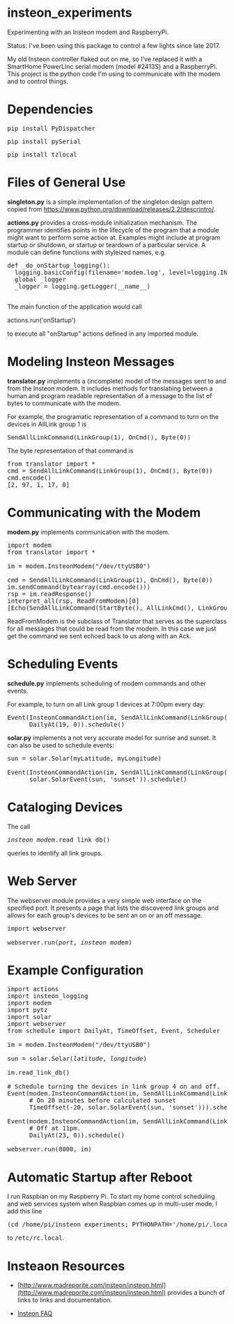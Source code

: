 # insteon_experiments
Experimenting with an Insteon modem and RaspberryPi.

Status: 
I've been using this package to control a few lights since late 2017.

My old Insteon controller flaked out on me, so I've replaced it with a
SmartHome PowerLinc serial modem (model #2413S) and a RaspberryPi.
This project is the python code I'm using to communicate with the
modem and to control things.


<h1>Dependencies</h1>

<pre>
pip install PyDispatcher
</pre>

<pre>
pip install pySerial
</pre>

<pre>
pip install tzlocal
</pre>


<h1>Files of General Use</h1>

<b>singleton.py</b> is a simple implementation of the singleton design pattern
copied from https://www.python.org/download/releases/2.2/descrintro/.

<b>actions.py</b> provides a cross-module initialization mechanism.  The
programmer identifies points in the lifecycle of the program that a
module might want to perform some action at.  Examples might include
at program startup or shutdown, or startup or teardown of a particular
service.  A module can define functions with styleized names, e.g.

<pre>
def _do_onStartup_logging():
  logging.basicConfig(filename='modem.log', level=logging.INFO)
  global _logger
  _logger = logging.getLogger(__name__)

</pre>

The main function of the application would call

</pre>
actions.run('onStartup')
</pre>

to execute all "onStartup" actions defined in any imported module.


<h1>Modeling Insteon Messages</h1>

<b>translator.py</b> implements a (incomplete) model of the messages sent to
and from the Insteon modem.  It includes methods for translatiing
between a human and program readable representation of a message to
the list of bytes to communicate with the modem.

For example, the programatic representation of a command to turn on
the devices in AllLink group 1 is

<pre>
SendAllLinkCommand(LinkGroup(1), OnCmd(), Byte(0))
</pre>

The byte representation of that command is

<pre>
from translator import *
cmd = SendAllLinkCommand(LinkGroup(1), OnCmd(), Byte(0))
cmd.encode()
[2, 97, 1, 17, 0]
</pre>


<h1>Communicating with the Modem</h1>

<b>modem.py</b> implements communication with the modem.

<pre>
import modem
from translator import *

im = modem.InsteonModem("/dev/ttyUSB0")

cmd = SendAllLinkCommand(LinkGroup(1), OnCmd(), Byte(0))
im.sendCommand(bytearray(cmd.encode()))
rsp = im.readResponse()
interpret_all(rsp, ReadFromModem)[0]
[Echo(SendAllLinkCommand(StartByte(), AllLinkCmd(), LinkGroup(0x01), OnCmd(), Byte(0x00)), Ack())]
</pre>

ReadFromModem is the subclass of Translator that serves as the
superclass for all messages that could be read from the modem.  In
this case we just get the command we sent echoed back to us along with
an Ack.


<h1>Scheduling Events</h1>

<b>schedule.py</b> implements scheduling of modem commands and other events.

For example, to turn on all Link group 1 devices at 7:00pm every day:

<pre>
Event(InsteonCommandAction(im, SendAllLinkCommand(LinkGroup(1), OnCmd(), Byte(0))),
      DailyAt(19, 0)).schedule()
</pre>

<b>solar.py</b> implements a not very accurate model for sunrise and sunset.
It can also be used to schedule events:

<pre>
sun = solar.Solar(myLatitude, myLongitude)

Event(InsteonCommandAction(im, SendAllLinkCommand(LinkGroup(1), OnCmd(), Byte(0))),
      solar.SolarEvent(sun, 'sunset')).schedule()
</pre>


<h1>Cataloging Devices</h1>

The call

<pre>
<i>insteon_modem</i>.read_link_db()
</pre>

queries to identify all link groups.


<h1>Web Server</h1>

The webserver module provides a very simple web interface on the
specified port.  It presents a page that lists the discovered link
groups and allows for each group's devices to be sent an on or an off
message.

<pre>
import webserver

webserver.run(<i>port</i>, <i>insteon_modem</i>)
</pre>


<h1>Example Configuration</h1>

<pre>
import actions
import insteon_logging
import modem
import pytz
import solar
import webserver
from schedule import DailyAt, TimeOffset, Event, Scheduler

im = modem.InsteonModem("/dev/ttyUSB0")

sun = solar.Solar(<i>latitude</i>, <i>longitude</i>)

im.read_link_db()

# Schedule turning the devices in link group 4 on and off.
Event(modem.InsteonCommandAction(im, SendAllLinkCommand(LinkGroup(4), OnCmd(), Byte(0))),
      # On 20 minutes before calculated sunset
      TimeOffset(-20, solar.SolarEvent(sun, 'sunset'))).schedule()

Event(modem.InsteonCommandAction(im, SendAllLinkCommand(LinkGroup(4), OffCmd(), Byte(0))),
      # Off at 11pm.
      DailyAt(23, 0)).schedule()

webserver.run(8000, im)
</pre>


<h1>Automatic Startup after Reboot</h1>

I run Raspbian on my Raspberry Pi.  To start my home control
scheduling and web services system when Raspbian comes up in
multi-user mode, I add this line

<pre>
(cd /home/pi/insteon_experiments; PYTHONPATH='/home/pi/.local/lib/python3.5/site-packages'  /usr/bin/python3.5 /home/pi/insteon_experiments/main.py &) >/home/pi/insteon_experiments/STARTUP_LOG 2>&1
</pre>

to <tt>/etc/rc.local</tt>.


<h1>Insteaon Resources</h1>

- [http://www.madreporite.com/insteon/insteon.html](http://www.madreporite.com/insteon/insteon.html) provides a bunch of links to links and documentation.

- [Insteon FAQ](https://docs.google.com/document/pub?id=1XDrgT4RXY5CPzBJ9P2IgQ26Wk2pDuozrmaimeN_TlSo)

